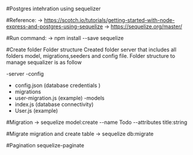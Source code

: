 #Postgres intehration using sequelizer

#Reference:
-> https://scotch.io/tutorials/getting-started-with-node-express-and-postgres-using-sequelize
-> https://sequelize.org/master/

#Run command:
-> npm install --save sequelize

#Create folder 
Folder structure 
Created folder server that includes all folders model, migrations,seeders and config file.
Folder structure to manage sequalizer is as follow

-server
 -config 
  - config.json (database credentials )
- migrations
 - user-migration.js (example)
-models
 - index.js (database connectivity) 
 - User.js (example)

#Migration
-> sequelize model:create --name Todo --attributes title:string

#Migrate migration and create table
-> sequelize db:migrate

#Pagination
sequelize-paginate
